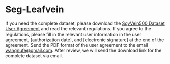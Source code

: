 # Seg-Leafvein

If you need the complete dataset, please download the [SoyVein500 Dataset User Agreement](https://github.com/NUFE-AIAG/Seg-Leafvein/blob/main/SoyVein500%20Dataset%20User%20Agreement.docx) and read the relevant regulations.    If you agree to the regulations, please fill in the relevant user information in the user agreement, [authorization date], and [electronic signature] at the end of the agreement.    Send the PDF format of the user agreement to the email wanqnufe@gmail.com.    After review, we will send the download link for the complete dataset via email.

